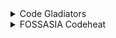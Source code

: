 <details>
<summary>Code Gladiators</summary>
<br>
About <br>
Code Gladiators is an annual coding competition by TechGig, that draws the best and the brightest coding talent from all parts of India. With multiple contests in emerging technologies and the coveted title of Code Gladiators up for grabs, the competition sees enthusiastic participation and has grown from strength to strength with each passing year.The last date to register in this contest is June 20,2022.
<br> Official Website- <br>
https://www.techgig.com/codegladiators<br>

Explanation on Youtube- <br>
https://youtu.be/fzymgR7EdUs

</details>

<details>

<summary>FOSSASIA Codeheat</summary>
<br>
About - <br>
Codeheat is a coding contest for FOSSASIA projects on GitHub. The contest is separated into two months period after which winners of each period are announced.
Participants contributing at least five pull requests can get a digital certificate and with more than ten pull requests developers can win awesome prizes. Eligible issues for the contest have the label "Codeheat" on GitHub.
They will choose the winners from the top 10 contributors according to code quality and relevance of commits for the project each period. Other participants will have the chance to win T-shirts and Swag and will get certificates of participation.
<br> Official Website- <br>
https://codeheat.org/<br>

Explanation on Youtube- <br>
https://youtu.be/J9jF1oNAoJg

</details>
